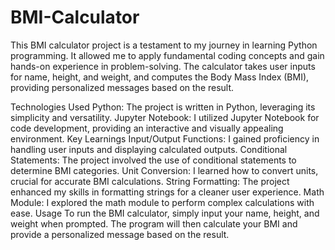 # BMI-Calculator
This BMI calculator project is a testament to my journey in learning Python programming. It allowed me to apply fundamental coding concepts and gain hands-on experience in problem-solving. The calculator takes user inputs for name, height, and weight, and computes the Body Mass Index (BMI), providing personalized messages based on the result.

Technologies Used
Python: The project is written in Python, leveraging its simplicity and versatility.
Jupyter Notebook: I utilized Jupyter Notebook for code development, providing an interactive and visually appealing environment.
Key Learnings
Input/Output Functions: I gained proficiency in handling user inputs and displaying calculated outputs.
Conditional Statements: The project involved the use of conditional statements to determine BMI categories.
Unit Conversion: I learned how to convert units, crucial for accurate BMI calculations.
String Formatting: The project enhanced my skills in formatting strings for a cleaner user experience.
Math Module: I explored the math module to perform complex calculations with ease.
Usage
To run the BMI calculator, simply input your name, height, and weight when prompted. The program will then calculate your BMI and provide a personalized message based on the result.
